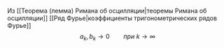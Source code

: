 Из [[Теорема (лемма) Римана об осцилляции|теоремы Римана об осцилляции]] [[Ряд Фурье|коэффициенты тригонометрических рядов Фурье]] $$a_k, b_k \rightarrow 0\qquad при\ k\rightarrow \infty$$